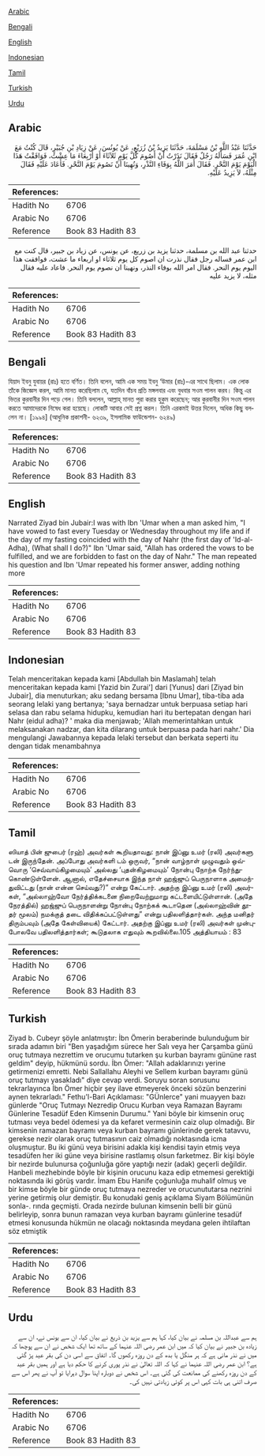 [Arabic](#arabic)

[Bengali](#bengali)

[English](#english)

[Indonesian](#indonesian)

[Tamil](#tamil)

[Turkish](#turkish)

[Urdu](#urdu)

## Arabic


<div dir="rtl" lang="ar" style={{fontSize:'larger',backgroundColor:'#f8f9fa',padding:20}}>
حَدَّثَنَا عَبْدُ اللَّهِ بْنُ مَسْلَمَةَ، حَدَّثَنَا يَزِيدُ بْنُ زُرَيْعٍ، عَنْ يُونُسَ، عَنْ زِيَادِ بْنِ جُبَيْرٍ، قَالَ كُنْتُ مَعَ ابْنِ عُمَرَ فَسَأَلَهُ رَجُلٌ فَقَالَ نَذَرْتُ أَنْ أَصُومَ كُلَّ يَوْمِ ثَلاَثَاءَ أَوْ أَرْبِعَاءَ مَا عِشْتُ، فَوَافَقْتُ هَذَا الْيَوْمَ يَوْمَ النَّحْرِ‏.‏ فَقَالَ أَمَرَ اللَّهُ بِوَفَاءِ النَّذْرِ، وَنُهِينَا أَنْ نَصُومَ يَوْمَ النَّحْرِ‏.‏ فَأَعَادَ عَلَيْهِ فَقَالَ مِثْلَهُ، لاَ يَزِيدُ عَلَيْهِ‏.‏
</div>
<div style={{backgroundColor:'#f8f9fa',padding:20, marginBottom: 10}}><table> <thead> <tr> <th>References:</th> <th></th> </tr> </thead> <tbody><tr><td>Hadith No</td><td>6706</td></tr><tr><td>Arabic No</td><td>6706</td></tr><tr><td>Reference</td><td>Book 83 Hadith 83</td></tr></tbody></table></div>


<div dir="rtl" lang="ar" style={{fontSize:'larger',backgroundColor:'#f8f9fa',padding:20}}>
حدثنا عبد الله بن مسلمة، حدثنا يزيد بن زريع، عن يونس، عن زياد بن جبير، قال كنت مع ابن عمر فساله رجل فقال نذرت ان اصوم كل يوم ثلاثاء او اربعاء ما عشت، فوافقت هذا اليوم يوم النحر. فقال امر الله بوفاء النذر، ونهينا ان نصوم يوم النحر. فاعاد عليه فقال مثله، لا يزيد عليه
</div>
<div style={{backgroundColor:'#f8f9fa',padding:20, marginBottom: 10}}><table> <thead> <tr> <th>References:</th> <th></th> </tr> </thead> <tbody><tr><td>Hadith No</td><td>6706</td></tr><tr><td>Arabic No</td><td>6706</td></tr><tr><td>Reference</td><td>Book 83 Hadith 83</td></tr></tbody></table></div>

## Bengali


<div dir="ltr" lang="bn" style={{fontSize:'larger',backgroundColor:'#f8f9fa',padding:20}}>
যিয়াদ ইবনু যুবায়র (রাঃ) হতে বর্ণিত। তিনি বলেন, আমি এক সময় ইবনু ‘উমার (রাঃ)-এর সাথে ছিলাম। এক লোক তাঁকে জিজ্ঞেস করল, আমি মানত করেছিলাম যে, যতদিন বাঁচব প্রতি মঙ্গলবার এবং বুধবার সওম পালন করব। কিন্তু এর ভিতর কুরবানীর দিন পড়ে গেল। তিনি বললেন, আল্লাহ্ মানত পুরা করার হুকুম করেছেন; আর কুরবানীর দিন সওম পালন করতে আমাদেরকে নিষেধ করা হয়েছে। লোকটি আবার সেই প্রশ্ন করল। তিনি এরকমই উত্তর দিলেন, অধিক কিছু বললেন না। [১৯৯৪] (আধুনিক প্রকাশনী- ৬২৩৯, ইসলামিক ফাউন্ডেশন- ৬২৪৯)
</div>
<div style={{backgroundColor:'#f8f9fa',padding:20, marginBottom: 10}}><table> <thead> <tr> <th>References:</th> <th></th> </tr> </thead> <tbody><tr><td>Hadith No</td><td>6706</td></tr><tr><td>Arabic No</td><td>6706</td></tr><tr><td>Reference</td><td>Book 83 Hadith 83</td></tr></tbody></table></div>

## English


<div dir="ltr" lang="en" style={{fontSize:'larger',backgroundColor:'#f8f9fa',padding:20}}>
Narrated Ziyad bin Jubair:I was with Ibn 'Umar when a man asked him, "I have vowed to fast every Tuesday or Wednesday throughout my life and if the day of my fasting coincided with the day of Nahr (the first day of 'Id-al- Adha), (What shall I do?)" Ibn 'Umar said, "Allah has ordered the vows to be fulfilled, and we are forbidden to fast on the day of Nahr." The man repeated his question and Ibn 'Umar repeated his former answer, adding nothing more
</div>
<div style={{backgroundColor:'#f8f9fa',padding:20, marginBottom: 10}}><table> <thead> <tr> <th>References:</th> <th></th> </tr> </thead> <tbody><tr><td>Hadith No</td><td>6706</td></tr><tr><td>Arabic No</td><td>6706</td></tr><tr><td>Reference</td><td>Book 83 Hadith 83</td></tr></tbody></table></div>

## Indonesian


<div dir="ltr" lang="id" style={{fontSize:'larger',backgroundColor:'#f8f9fa',padding:20}}>
Telah menceritakan kepada kami [Abdullah bin Maslamah] telah menceritakan kepada kami [Yazid bin Zurai'] dari [Yunus] dari [Ziyad bin Jubair], dia menuturkan; aku sedang bersama [Ibnu Umar], tiba-tiba ada seorang lelaki yang bertanya; 'saya bernadzar untuk berpuasa setiap hari selasa dan rabu selama hidupku, kemudian hari itu bertepatan dengan hari Nahr (eidul adha)? ' maka dia menjawab; 'Allah memerintahkan untuk melaksanakan nadzar, dan kita dilarang untuk berpuasa pada hari nahr.' Dia mengulangi Jawabannya kepada lelaki tersebut dan berkata seperti itu dengan tidak menambahnya
</div>
<div style={{backgroundColor:'#f8f9fa',padding:20, marginBottom: 10}}><table> <thead> <tr> <th>References:</th> <th></th> </tr> </thead> <tbody><tr><td>Hadith No</td><td>6706</td></tr><tr><td>Arabic No</td><td>6706</td></tr><tr><td>Reference</td><td>Book 83 Hadith 83</td></tr></tbody></table></div>

## Tamil


<div dir="ltr" lang="ta" style={{fontSize:'larger',backgroundColor:'#f8f9fa',padding:20}}>
ஸியாத் பின் ஜுபைர் (ரஹ்) அவர்கள் கூறியதாவது: நான் இப்னு உமர் (ரலி) அவர்களு டன் இருந்தேன். அப்போது அவர்களி டம் ஒருவர், “நான் வாழ்நாள் முழுவதும் ஒவ்வொரு ‘செவ்வாய்கிழமையும்’ அல்லது ‘புதன்கிழமையும்’ நோன்பு நோற்க நேர்ந்துகொண்டுள்ளேன். ஆனால், எதேச்சையாக இந்த நாள் ஹஜ்ஜுப் பெருநாளாக அமைந்துவிட்டது (நான் என்ன செய்வது?)” என்று கேட்டார். அதற்கு இப்னு உமர் (ரலி) அவர்கள், “அல்லாஹ்வோ நேர்த்திக்கடனை நிறைவேற்றுமாறு கட்டளையிட்டுள்ளான். (அதே நேரத்தில்) ஹஜ்ஜுப் பெருநாளன்று நோன்பு நோற்கக் கூடாதென (அல்லாஹ்வின் தூதர் மூலம்) நமக்குத் தடை விதிக்கப்பட்டுள்ளது” என்று பதிலளித்தார்கள். அந்த மனிதர் திரும்பவும் (அதே கேள்வியைக்) கேட்டார். அதற்கு இப்னு உமர் (ரலி) அவர்கள் முன்புபோலவே பதிலளித்தார்கள்; கூடுதலாக எதுவும் கூறவில்லை.105 அத்தியாயம் : 83
</div>
<div style={{backgroundColor:'#f8f9fa',padding:20, marginBottom: 10}}><table> <thead> <tr> <th>References:</th> <th></th> </tr> </thead> <tbody><tr><td>Hadith No</td><td>6706</td></tr><tr><td>Arabic No</td><td>6706</td></tr><tr><td>Reference</td><td>Book 83 Hadith 83</td></tr></tbody></table></div>

## Turkish


<div dir="ltr" lang="tr" style={{fontSize:'larger',backgroundColor:'#f8f9fa',padding:20}}>
Ziyad b. Cubeyr şöyle anlatmıştır: İbn Ömerin beraberinde bulunduğum bir sırada adamın biri "Ben yaşadığım sürece her Salı veya her Çarşamba günü oruç tutmaya nezrettim ve orucumu tutarken şu kurban bayramı gününe rast geldim" deyip, hükmünü sordu. İbn Ömer: "Allah adaklarınızı yerine getirmenizi emretti. Nebi Sallallahu Aleyhi ve Sellem kurban bayramı günü oruç tutmayı yasakladı" diye cevap verdi. Soruyu soran sorusunu tekrarlayınca İbn Ömer hiçbir şey ilave etmeyerek önceki sözün benzerini aynen tekrarladı." Fethu'l-Bari Açıklaması: "GÜnlerce" yani muayyen bazı günlerde "Oruç Tutmayı Nezredip Orucu Kurban veya Ramazan Bayramı Günlerine Tesadüf Eden Kimsenin Durumu." Yani böyle bir kimsenin oruç tutması veya bedel ödemesi ya da kefaret vermesinin caiz olup olmadığı. Bir kimsenin ramazan bayramı veya kurban bayramı günlerinde gerek tatavvu, gerekse nezir olarak oruç tutmasının caiz olmadığı noktasında icma oluşmuştur. Bu iki günü veya birisini adakla kişi kendisi tayin etmiş veya tesadüfen her iki güne veya birisine rastlamış olsun farketmez. Bir kişi böyle bir nezirde bulunursa çoğunluğa göre yaptığı nezir (adak) geçerli değildir. Hanbeli mezhebinde böyle bir kişinin orucunu kaza edip etmemesi gerektiği noktasında iki görüş vardır. İmam Ebu Hanife çoğunluğa muhalif olmuş ve bir kimse böyle bir günde oruç tutmaya nezreder ve orucunututarsa nezrini yerine getirmiş olur demiştir. Bu konudaki geniş açıklama Siyam Bölümünün sonla-. rında geçmişti. Orada nezirde bulunan kimsenin belli bir günü belirleyip, sonra bunun ramazan veya kurban bayramı günlerine tesadüf etmesi konusunda hükmün ne olacağı noktasında meydana gelen ihtilaftan söz etmiştik
</div>
<div style={{backgroundColor:'#f8f9fa',padding:20, marginBottom: 10}}><table> <thead> <tr> <th>References:</th> <th></th> </tr> </thead> <tbody><tr><td>Hadith No</td><td>6706</td></tr><tr><td>Arabic No</td><td>6706</td></tr><tr><td>Reference</td><td>Book 83 Hadith 83</td></tr></tbody></table></div>

## Urdu


<div dir="rtl" lang="ur" style={{fontSize:'larger',backgroundColor:'#f8f9fa',padding:20}}>
ہم سے عبداللہ بن مسلمہ نے بیان کیا، کہا ہم سے یزید بن ذریع نے بیان کیا، ان سے یونس نے، ان سے زیادہ بن جبیر نے بیان کیا کہ میں ابن عمر رضی اللہ عنہما کے ساتھ تھا ایک شخص نے ان سے پوچھا کہ میں نے نذر مانی ہے کہ ہر منگل یا بدھ کے دن روزہ رکھوں گا۔ اتفاق سے اسی دن کی بقر عید پڑ گئی ہے؟ ابن عمر رضی اللہ عنہما نے کہا کہ اللہ تعالیٰ نے نذر پوری کرنے کا حکم دیا ہے اور ہمیں بقر عید کے دن روزہ رکھنے کی ممانعت کی گئی ہے۔ اس شخص نے دوبارہ اپنا سوال دہرایا تو آپ نے پھر اس سے صرف اتنی ہی بات کہی اس پر کوئی زیادتی نہیں کی۔
</div>
<div style={{backgroundColor:'#f8f9fa',padding:20, marginBottom: 10}}><table> <thead> <tr> <th>References:</th> <th></th> </tr> </thead> <tbody><tr><td>Hadith No</td><td>6706</td></tr><tr><td>Arabic No</td><td>6706</td></tr><tr><td>Reference</td><td>Book 83 Hadith 83</td></tr></tbody></table></div>